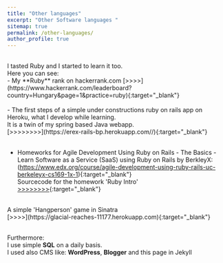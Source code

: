 ```yaml
---
title: "Other languages"
excerpt: "Other Software languages "
sitemap: true
permalink: /other-languages/
author_profile: true
---
```

<br>
I tasted Ruby and I started to learn it too.<br>
Here you can see:<br>
- My **Ruby** rank on hackerrank.com [>>>>](https://www.hackerrank.com/leaderboard?country=Hungary&page=1&practice=ruby){:target="_blank"}<br><br>
- The first steps of a simple under constructions ruby on rails app on Heroku, what I develop while learning.<br>
It is a twin of my spring based Java webapp.<br>
[>>>>>>>>](https://erex-rails-bp.herokuapp.com//){:target="_blank"}
<br><br>

- Homeworks for Agile Development Using Ruby on Rails - The Basics - Learn Software as a Service (SaaS) using Ruby on Rails by BerkleyX:(https://www.edx.org/course/agile-development-using-ruby-rails-uc-berkeleyx-cs169-1x-1){:target="_blank"}<br>
Sourcecode for the homework 'Ruby Intro' <br>
[>>>>>>>>](){:target="_blank"}
<br>
A simple 'Hangperson' game in Sinatra<br>
[>>>>](https://glacial-reaches-11177.herokuapp.com){:target="_blank"}
<br><br>

Furthermore:<br>
I use simple **SQL** on a daily basis.<br>
I used also CMS like: **WordPress**, **Blogger** and this page in Jekyll<br>
